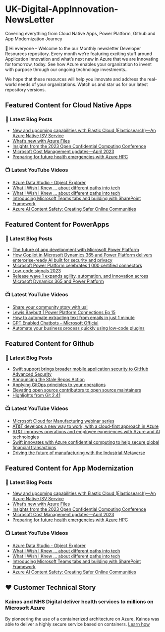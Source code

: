 # UK-Digital-AppInnovation-NewsLetter

Covering everything from Cloud Native Apps, Power Platform, Github and App Modernization Journey

👋 Hi everyone – Welcome to the our Monthly newsletter Developer Resources repository. Every month we’re featuring exciting stuff around Application Innovation and what’s next new in Azure that we are Innovating for tomorrow, today. See how Azure enables your organization to invent with purpose through our ongoing technology investments..


We hope that these resources will help you innovate and address the real-world needs of your organizations. Watch us and star us for our latest repository versions.

## Featured Content for Cloud Native Apps


### 📝 Latest Blog Posts

    
<!-- BLOGCNA:START -->
- [New and upcoming capabilities with Elastic Cloud (Elasticsearch)—An Azure Native ISV Service](https://azure.microsoft.com/blog/new-and-upcoming-capabilities-with-elastic-cloud-elasticsearch-an-azure-native-isv-service/)
- [What’s new with Azure Files](https://azure.microsoft.com/blog/what-s-new-with-azure-files/)
- [Insights from the 2023 Open Confidential Computing Conference](https://azure.microsoft.com/blog/insights-from-the-2023-open-confidential-computing-conference/)
- [Microsoft Cost Management updates—April 2023](https://azure.microsoft.com/blog/microsoft-cost-management-updates-april-2023/)
- [Preparing for future health emergencies with Azure HPC ](https://azure.microsoft.com/blog/preparing-for-future-health-emergencies-with-azure-hpc/)
<!-- BLOGCNA:END -->

### 📺 Latest YouTube Videos

 
<!-- YOUTUBECNA:START -->
- [Azure Data Studio - Object Explorer](https://www.youtube.com/watch?v=WM-ZWhIESY0)
- [What I Wish I Knew ... about different paths into tech](https://www.youtube.com/watch?v=C8h2yVa6KxA)
- [What I Wish I Knew ... about different paths into tech](https://www.youtube.com/watch?v=z4aGdbaLsss)
- [Introducing Microsoft Teams tabs and building with SharePoint Framework](https://www.youtube.com/watch?v=3KlN8CocFGg)
- [Azure AI Content Safety: Creating Safer Online Communities](https://www.youtube.com/watch?v=eNyPdCECR90)
<!-- YOUTUBECNA:END -->

##  Featured Content for PowerApps
### 📝 Latest Blog Posts
<!-- BLOGPOWER:START -->
- [The future of app development with Microsoft Power Platform](https://cloudblogs.microsoft.com/powerplatform/2023/05/23/the-future-of-app-development-with-microsoft-power-platform/)
- [How Copilot in Microsoft Dynamics 365 and Power Platform delivers enterprise-ready AI built for security and privacy](https://cloudblogs.microsoft.com/dynamics365/bdm/2023/05/12/how-copilot-in-microsoft-dynamics-365-and-power-platform-delivers-enterprise-ready-ai-built-for-security-and-privacy/)
- [Microsoft Power Platform celebrates 1,000 certified connectors](https://cloudblogs.microsoft.com/powerplatform/2023/05/11/microsoft-power-platform-celebrates-1000-certified-connectors/)
- [Low-code signals 2023](https://cloudblogs.microsoft.com/powerplatform/2023/04/13/low-code-signals-2023/)
- [Release wave 1 expands agility, automation, and innovation across Microsoft Dynamics 365 and Power Platform](https://cloudblogs.microsoft.com/dynamics365/bdm/2023/04/04/release-wave-1-expands-agility-automation-and-innovation-across-microsoft-dynamics-365-and-power-platform/)
<!-- BLOGPOWER:END -->
 ### 📺 Latest YouTube Videos
    
<!-- YOUTUBEPOWER:START -->
- [Share your community story with us!](https://www.youtube.com/watch?v=PsdcJar1B7A)
- [Lewis Baybutt | Power Platform Connections Ep 15](https://www.youtube.com/watch?v=BOwTYzfxZvo)
- [How to automate extracting text from emails in just 1 minute](https://www.youtube.com/watch?v=UchRykL7me8)
- [GPT Enabled Chatbots – Microsoft Official](https://www.youtube.com/watch?v=DvXO_Q3MrZA)
- [Automate your business process quickly using low-code plugins](https://www.youtube.com/watch?v=Xtvtm69oKp4)
<!-- YOUTUBEPOWER:END -->

##  Featured Content for Github
### 📝 Latest Blog Posts
<!-- BLOGGITHUB:START -->
- [Swift support brings broader mobile application security to GitHub Advanced Security](https://github.blog/2023-06-06-swift-support-brings-broader-mobile-application-security-to-github-advanced-security/)
- [Announcing the Stale Repos Action](https://github.blog/2023-06-05-announcing-the-stale-repos-action/)
- [Applying GitOps principles to your operations](https://github.blog/2023-06-02-applying-gitops-principles-to-your-operations/)
- [Elevating open source contributors to open source maintainers](https://github.blog/2023-06-01-elevating-open-source-contributors-to-open-source-maintainers/)
- [Highlights from Git 2.41](https://github.blog/2023-06-01-highlights-from-git-2-41/)
<!-- BLOGGITHUB:END -->
### 📺 Latest YouTube Videos
<!-- YOUTUBEGITHUB:START -->
- [Microsoft Cloud for Manufacturing webinar series](https://www.youtube.com/watch?v=U2ABWEOLGg0)
- [AT&amp;T develops a new way to work, with a cloud-first approach in Azure](https://www.youtube.com/watch?v=JcvBw3Ht3nM)
- [AT&amp;T improves operations and employee experiences with Azure and AI technologies](https://www.youtube.com/watch?v=8JXGDbWbeQ4)
- [Swift innovates with Azure confidential computing to help secure global financial transactions](https://www.youtube.com/watch?v=rVv4WgA0avI)
- [Driving the future of manufacturing with the Industrial Metaverse](https://www.youtube.com/watch?v=nEGT88PquUI)
<!-- YOUTUBEGITHUB:END -->
##  Featured Content for App Modernization
### 📝 Latest Blog Posts
<!-- BLOGAPPMOD:START -->
- [New and upcoming capabilities with Elastic Cloud (Elasticsearch)—An Azure Native ISV Service](https://azure.microsoft.com/blog/new-and-upcoming-capabilities-with-elastic-cloud-elasticsearch-an-azure-native-isv-service/)
- [What’s new with Azure Files](https://azure.microsoft.com/blog/what-s-new-with-azure-files/)
- [Insights from the 2023 Open Confidential Computing Conference](https://azure.microsoft.com/blog/insights-from-the-2023-open-confidential-computing-conference/)
- [Microsoft Cost Management updates—April 2023](https://azure.microsoft.com/blog/microsoft-cost-management-updates-april-2023/)
- [Preparing for future health emergencies with Azure HPC ](https://azure.microsoft.com/blog/preparing-for-future-health-emergencies-with-azure-hpc/)
<!-- BLOGAPPMOD:END -->
### 📺 Latest YouTube Videos
<!-- YOUTUBEAPPMOD:START -->
- [Azure Data Studio - Object Explorer](https://www.youtube.com/watch?v=WM-ZWhIESY0)
- [What I Wish I Knew ... about different paths into tech](https://www.youtube.com/watch?v=C8h2yVa6KxA)
- [What I Wish I Knew ... about different paths into tech](https://www.youtube.com/watch?v=z4aGdbaLsss)
- [Introducing Microsoft Teams tabs and building with SharePoint Framework](https://www.youtube.com/watch?v=3KlN8CocFGg)
- [Azure AI Content Safety: Creating Safer Online Communities](https://www.youtube.com/watch?v=eNyPdCECR90)
<!-- YOUTUBEAPPMOD:END -->


## ♥️ Customer Technical Story 

### Kainos and NHS Digital deliver health services to millions on Microsoft Azure

By pioneering the use of a containerized architecture on Azure, Kainos was able to deliver a highly secure service based on containers. [Learn how](https://customers.microsoft.com/en-us/story/1368348549535774520-kainos-and-nhs-digital-deliver-health-services-to-millions-on-microsoft-azure)

